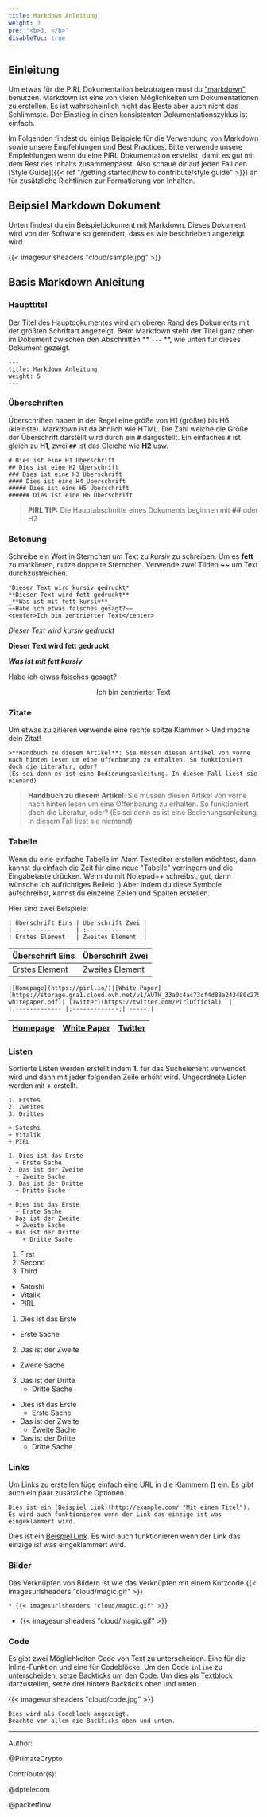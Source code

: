 ```yaml
---
title: Markdown Anleitung
weight: 3
pre: "<b>3. </b>"
disableToc: true
---
```


## Einleitung

Um etwas für die PIRL Dokumentation beizutragen must du ["markdown"](https://daringfireball.net/projects/markdown/syntax) benutzen. Markdown ist eine von vielen Möglichkeiten um Dokumentationen zu erstellen. Es ist wahrscheinlich nicht das Beste aber auch nicht das Schlimmste. Der Einstieg in einen konsistenten Dokumentationszyklus ist einfach.

Im Folgenden findest du einige Beispiele für die Verwendung von Markdown sowie unsere Empfehlungen und Best Practices. Bitte verwende unsere Empfehlungen wenn du eine PIRL Dokumentation erstellst, damit es gut mit dem Rest des Inhalts zusammenpasst. Also schaue dir auf jeden Fall den [Style Guide]({{< ref "/getting started/how to contribute/style guide" >}}) an für zusätzliche Richtlinien zur Formatierung von Inhalten.

## Beipsiel Markdown Dokument

Unten findest du ein Beispieldokument mit Markdown. Dieses Dokument wird von der Software so gerendert, dass es wie beschrieben angezeigt wird.


{{< imagesurlsheaders "cloud/sample.jpg" >}}


## Basis Markdown Anleitung

### Haupttitel

Der Titel des Hauptdokumentes wird am oberen Rand des Dokuments mit der größten Schriftart angezeigt. Beim Markdown steht der Titel ganz oben im Dokument zwischen den Abschnitten ** `---` **, wie unten für dieses Dokument gezeigt.

```
---
title: Markdown Anleitung
weight: 5
---
```

### Überschriften

Überschriften haben in der Regel eine größe von H1 (größte) bis H6 (kleinste). Markdown ist da ähnlich wie HTML. Die Zahl welche die Größe der Überschrift darstellt wird durch ein **`#`** dargestellt. Ein einfaches **`#`** ist gleich zu **H1**, zwei **`##`** ist das Gleiche wie **H2** usw.

```
# Dies ist eine H1 Überschrift
## Dies ist eine H2 Überschrift
### Dies ist eine H3 Überschrift
#### Dies ist eine H4 Überschrift
##### Dies ist eine H5 Überschrift
###### Dies ist eine H6 Überschrift
```

> **PIRL TIP:** Die Hauptabschnitte eines Dokuments beginnen mit **##** oder H2

### Betonung

Schreibe ein Wort in Sternchen um Text zu *kursiv* zu schreiben. Um es **fett** zu marklieren, nutze doppelte Sternchen. Verwende zwei Tilden **~~** um Text durchzustreichen.

```
*Dieser Text wird kursiv gedruckt*
**Dieser Text wird fett gedruckt**
_**Was ist mit fett kursiv**_
~~Habe ich etwas falsches gesagt?~~
<center>Ich bin zentrierter Text</center>
```

*Dieser Text wird kursiv gedruckt*

**Dieser Text wird fett gedruckt**

_**Was ist mit fett kursiv**_

~~Habe ich etwas falsches gesagt?~~

<center>Ich bin zentrierter Text</center>

### Zitate

Um etwas zu zitieren verwende eine rechte spitze Klammer > Und mache dein Zitat!
```
>**Handbuch zu diesem Artikel**: Sie müssen diesen Artikel von vorne nach hinten lesen um eine Offenbarung zu erhalten. So funktioniert doch die Literatur, oder?
(Es sei denn es ist eine Bedienungsanleitung. In diesem Fall liest sie niemand)
```
>**Handbuch zu diesem Artikel**: Sie müssen diesen Artikel von vorne nach hinten lesen um eine Offenbarung zu erhalten. So funktioniert doch die Literatur, oder?
(Es sei denn es ist eine Bedienungsanleitung. In diesem Fall liest sie niemand)


### Tabelle
Wenn du eine einfache Tabelle im Atom Texteditor erstellen möchtest, dann kannst du einfach die Zeit für eine neue "Tabelle" verringern und die Eingabetaste drücken. Wenn du mit Notepad++ schreibst, gut, 
dann wünsche ich aufrichtiges Beileid :) Aber indem du diese Symbole aufschreibst, kannst du einzelne Zeilen und Spalten erstellen.

Hier sind zwei Beispiele:


```
| Überschrift Eins | Überschrift Zwei |
| :-------------   | :-------------   |
| Erstes Element   | Zweites Element  |
```
| Überschrift Eins | Überschrift Zwei |
| :-------------   | :-------------   |
| Erstes Element   | Zweites Element  |



```
|[Homepage](https://pirl.io/)|[White Paper](https://storage.gra1.cloud.ovh.net/v1/AUTH_33a0c4ac73cf4d88a243480c275be8ac/pirl/pirl-whitepaper.pdf)| [Twitter](https://twitter.com/PirlOfficial)  |
|:------------- |:-------------:| -----:|

```
|[Homepage](https://pirl.io/)|[White Paper](https://storage.gra1.cloud.ovh.net/v1/AUTH_33a0c4ac73cf4d88a243480c275be8ac/pirl/pirl-whitepaper.pdf)| [Twitter](https://twitter.com/PirlOfficial)  |
|:------------- |:-------------:| -----:|



### Listen

Sortierte Listen werden erstellt indem **1.** für das Suchelement verwendet wird und dann mit jeder folgenden Zeile erhöht wird. Ungeordnete Listen werden mit **+** erstellt.

```
1. Erstes
2. Zweites
3. Drittes

+ Satoshi
+ Vitalik
+ PIRL

1. Dies ist das Erste
  + Erste Sache
2. Das ist der Zweite
  + Zweite Sache
3. Das ist der Dritte
  + Dritte Sache

+ Dies ist das Erste
  + Erste Sache
+ Das ist der Zweite
  + Zweite Sache
+ Das ist der Dritte
    + Dritte Sache
```

1. First
2. Second
3. Third

+ Satoshi
+ Vitalik
+ PIRL

1. Dies ist das Erste
  + Erste Sache
2. Das ist der Zweite
  + Zweite Sache
3. Das ist der Dritte
    + Dritte Sache

+ Dies ist das Erste
  + Erste Sache
+ Das ist der Zweite
  + Zweite Sache
+ Das ist der Dritte
    + Dritte Sache

### Links

Um Links zu erstellen füge einfach eine URL in die Klammern **()** ein. Es gibt auch ein paar zusätzliche Optionen.

```
Dies ist ein [Beispiel Link](http://example.com/ "Mit einem Titel"). Es wird auch funktionieren wenn der Link das einzige ist was eingeklammert wird.
```

Dies ist ein [Beispiel Link](http://example.com/ "Mit einem Titel"). Es wird auch funktionieren wenn der Link das einzige ist was eingeklammert wird.

### Bilder

Das Verknüpfen von Bildern ist wie das Verknüpfen mit einem Kurzcode {{< imagesurlsheaders "cloud/magic.gif" >}}

```
* {{< imagesurlsheaders "cloud/magic.gif" >}}
```

* {{< imagesurlsheaders "cloud/magic.gif" >}}


### Code

Es gibt zwei Möglichkeiten Code von Text zu unterscheiden. Eine für die Inline-Funktion und eine für Codeblöcke. Um den Code `inline` zu unterscheiden, setze Backticks um den Code. Um dies als Textblock darzustellen, setze drei hintere Backticks oben und unten.


{{< imagesurlsheaders "cloud/code.jpg" >}}


```
Dies wird als Codeblock angezeigt.
Beachte vor allem die Backticks oben und unten.
```

---
Author:

@PrimateCrypto



Contributor(s):  

@dptelecom

@packetflow